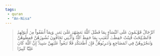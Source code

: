 ```yaml
---
tags: 
 - quran 
 - "An-Nisa"
---
```


> ٱلرِّجَالُ قَوَّـٰمُونَ عَلَى ٱلنِّسَآءِ بِمَا فَضَّلَ ٱللَّهُ بَعۡضَهُمۡ عَلَىٰ بَعۡضٖ وَبِمَآ أَنفَقُواْ مِنۡ أَمۡوَٰلِهِمۡۚ فَٱلصَّـٰلِحَٰتُ قَٰنِتَٰتٌ حَٰفِظَٰتٞ لِّلۡغَيۡبِ بِمَا حَفِظَ ٱللَّهُۚ وَٱلَّـٰتِي تَخَافُونَ نُشُوزَهُنَّ فَعِظُوهُنَّ وَٱهۡجُرُوهُنَّ فِي ٱلۡمَضَاجِعِ وَٱضۡرِبُوهُنَّۖ فَإِنۡ أَطَعۡنَكُمۡ فَلَا تَبۡغُواْ عَلَيۡهِنَّ سَبِيلًاۗ إِنَّ ٱللَّهَ كَانَ عَلِيّٗا كَبِيرٗا
